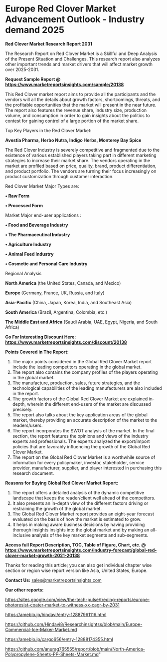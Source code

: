 # Europe Red Clover Market Advancement Outlook - Industry demand 2025

<strong>Red Clover Market Research Report 2031</strong>

The Research Report on Red Clover Market is a Skillful and Deep Analysis of the Present Situation and Challenges. This research report also analyzes other important trends and market drivers that will affect market growth over 2025-2031.

<strong>Request Sample Report @ <a href=https://www.marketreportsinsights.com/sample/20138>https://www.marketreportsinsights.com/sample/20138</a></strong>

This Red Clover market report aims to provide all the participants and the vendors will all the details about growth factors, shortcomings, threats, and the profitable opportunities that the market will present in the near future. The report also features the revenue share, industry size, production volume, and consumption in order to gain insights about the politics to contest for gaining control of a large portion of the market share.

Top Key Players in the Red Clover Market:

<strong>Avestia Pharma, Herbo Nutra, Indigo Herbs, Monterey Bay Spice</strong>

The Red Clover Industry is severely competitive and fragmented due to the existence of various established players taking part in different marketing strategies to increase their market share. The vendors operating in the market are profiled based on price, quality, brand, product differentiation, and product portfolio. The vendors are turning their focus increasingly on product customization through customer interaction.

Red Clover Market Major Types are:

<strong>• Raw Form

• Processed Form</strong>

Market Major end-user applications :

<strong>• Food and Beverage Industry

• The Pharmaceutical Industry

• Agriculture Industry

• Animal Feed Industry

• Cosmetic and Personal Care Industry</strong>

Regional Analysis

</u><strong><b>North America</b></strong> (the United States, Canada, and Mexico)

<strong><b>Europe </b></strong>(Germany, France, UK, Russia, and Italy)

<strong><b>Asia-Pacific</b></strong> (China, Japan, Korea, India, and Southeast Asia)

<strong><b>South America</b></strong> (Brazil, Argentina, Colombia, etc.)

<strong><b>The Middle East and Africa</b></strong> (Saudi Arabia, UAE, Egypt, Nigeria, and South Africa)

<strong>Go For Interesting Discount Here: <a href=https://www.marketreportsinsights.com/discount/20138>https://www.marketreportsinsights.com/discount/20138</a></strong>

<strong>Points Covered in The Report:</strong>
<ol>
  <li>The major points considered in the Global Red Clover Market report include the leading competitors operating in the global market.</li>
  <li>The report also contains the company profiles of the players operating in the global market.</li>
  <li>The manufacture, production, sales, future strategies, and the technological capabilities of the leading manufacturers are also included in the report.</li>
  <li>The growth factors of the Global Red Clover Market are explained in-depth, wherein the different end-users of the market are discussed precisely.</li>
  <li>The report also talks about the key application areas of the global market, thereby providing an accurate description of the market to the readers/users.</li>
  <li>The report incorporates the SWOT analysis of the market. In the final section, the report features the opinions and views of the industry experts and professionals. The experts analyzed the export/import policies that are favorably influencing the growth of the Global Red Clover Market.</li>
  <li>The report on the Global Red Clover Market is a worthwhile source of information for every policymaker, investor, stakeholder, service provider, manufacturer, supplier, and player interested in purchasing this research document.</li>
</ol>
<strong>Reasons for Buying Global Red Clover Market Report:</strong>

<ol>
  <li>The report offers a detailed analysis of the dynamic competitive landscape that keeps the reader/client well ahead of the competitors.</li>
  <li>It also presents an in-depth view of the different factors driving or restraining the growth of the global market.</li>
  <li>The Global Red Clover Market report provides an eight-year forecast evaluated on the basis of how the market is estimated to grow.</li>
  <li>It helps in making aware business decisions by having providing thorough insights insights into the global market and by making an all-inclusive analysis of the key market segments and sub-segments.</li>
</ol>
<strong>Access full Report Description, TOC, Table of Figure, Chart, etc. @ <a href=https://www.marketreportsinsights.com/industry-forecast/global-red-clover-market-growth-2021-20138>https://www.marketreportsinsights.com/industry-forecast/global-red-clover-market-growth-2021-20138</a></strong>


Thanks for reading this article; you can also get individual chapter wise section or region wise report version like Asia, United States, Europe.

<strong>Contact Us:</strong>
sales@marketreportsinsights.com

<strong>Our other reports:</strong>

<a href=https://sites.google.com/view/the-tech-pulse/treding-reports/europe-photoresist-coater-market-to-witness-xx-cagr-by-2031>https://sites.google.com/view/the-tech-pulse/treding-reports/europe-photoresist-coater-market-to-witness-xx-cagr-by-2031</a>

<a href=https://ameblo.jp/hindavi/entry-12887961116.html>https://ameblo.jp/hindavi/entry-12887961116.html</a>

<a href=https://github.com/Hindavi8/Researchinsightss/blob/main/Europe-Commercial-Ice-Maker-Market.md>https://github.com/Hindavi8/Researchinsightss/blob/main/Europe-Commercial-Ice-Maker-Market.md</a>

<a href=https://ameblo.jp/cargo656/entry-12888174355.html>https://ameblo.jp/cargo656/entry-12888174355.html</a>

<a href=https://github.com/anurag765555/report/blob/main/North-America-Polypropylene-Sheets-PP-Sheets-Market.md>https://github.com/anurag765555/report/blob/main/North-America-Polypropylene-Sheets-PP-Sheets-Market.md</a>"
